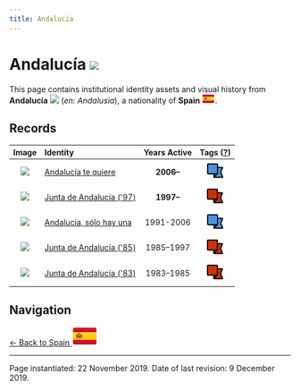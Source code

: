 ```yaml
---
title: Andalucía
---
```


# Andalucía <img src="/images/FlagKit/EU/ES/AN/AN@3x.png" class="flagkit-head">

This page contains institutional identity assets and visual history from **Andalucía** <img src="/images/FlagKit/EU/ES/AN/AN.png" class="flagkit"> (*en: Andalusia*), a nationality of **Spain** <img src="/images/FlagKit/EU/ES/ES.png" class="flagkit">.

## Records

| Image | Identity | Years Active | Tags ([?](/guide/flags.html#Flags-Aiding-in-Classification)) |
| :---: | :------- | :-----------:| :---: |
| <img src="/assets/EU/ES/AN/ANDTUR06_thumb.png" class="record-thumb"> | [Andalucía te quiere](AN/AND97.html) | **2006–** | <img src="../../../images/cat_flags/02.png" class="catflag" title="Tourism Brand"> |
| <img src="/assets/EU/ES/AN/AND97_thumb.png" class="record-thumb"> | [Junta de Andalucía ('97)](AN/AND97.html) | **1997–** | <img src="../../../images/cat_flags/01.png" class="catflag" title="Government Brand"> |
| <img src="/assets/EU/ES/AN/ANDTUR91_thumb.png" class="record-thumb"> | [Andalucía, sólo hay una](AN/AND97.html) | 1991-2006 | <img src="../../../images/cat_flags/02.png" class="catflag" title="Tourism Brand"> |
| <img src="/assets/EU/ES/AN/AND85_thumb.png" class="record-thumb"> | [Junta de Andalucía ('85)](AN/AND85.html) | 1985–1997 | <img src="../../../images/cat_flags/01.png" class="catflag" title="Government Brand"> |
| <img src="/assets/EU/ES/AN/AND83_thumb.png" class="record-thumb"> | [Junta de Andalucía ('83)](AN/AND83.html) | 1983–1985 | <img src="../../../images/cat_flags/01.png" class="catflag" title="Government Brand"> |

## Navigation

[← Back to Spain <img src="/images/FlagKit/EU/ES/ES@2x.png" class="flagkit">](../ES.html)

---

Page instantiated: 22 November 2019.
Date of last revision: 9 December 2019.